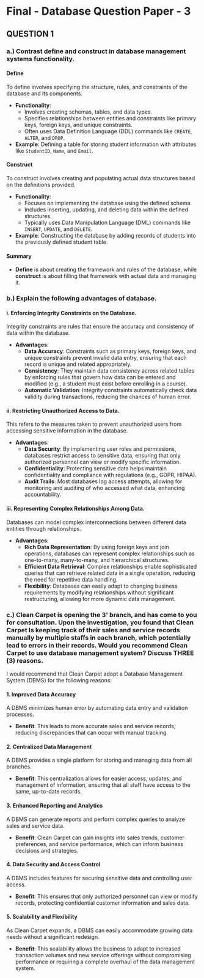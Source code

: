 # Final - Database Question Paper - 3

## QUESTION 1&#x20;

### a.) Contrast define and construct in database management systems functionality.

#### Define

To define involves specifying the structure, rules, and constraints of the database and its components.

* **Functionality**:
  * Involves creating schemas, tables, and data types.
  * Specifies relationships between entities and constraints like primary keys, foreign keys, and unique constraints.
  * Often uses Data Definition Language (DDL) commands like `CREATE`, `ALTER`, and `DROP`.
* **Example**: Defining a table for storing student information with attributes like `StudentID`, `Name`, and `Email`.

#### Construct

To construct involves creating and populating actual data structures based on the definitions provided.

* **Functionality**:
  * Focuses on implementing the database using the defined schema.
  * Includes inserting, updating, and deleting data within the defined structures.
  * Typically uses Data Manipulation Language (DML) commands like `INSERT`, `UPDATE`, and `DELETE`.
* **Example**: Constructing the database by adding records of students into the previously defined student table.

#### Summary

* **Define** is about creating the framework and rules of the database, while **construct** is about filling that framework with actual data and managing it.

### b.) Explain the following advantages of database.

#### i. Enforcing Integrity Constraints on the Database.

Integrity constraints are rules that ensure the accuracy and consistency of data within the database.

* **Advantages**:
  * **Data Accuracy**: Constraints such as primary keys, foreign keys, and unique constraints prevent invalid data entry, ensuring that each record is unique and related appropriately.
  * **Consistency**: They maintain data consistency across related tables by enforcing rules that govern how data can be entered and modified (e.g., a student must exist before enrolling in a course).
  * **Automatic Validation**: Integrity constraints automatically check data validity during transactions, reducing the chances of human error.

#### ii. Restricting Unauthorized Access to Data.

This refers to the measures taken to prevent unauthorized users from accessing sensitive information in the database.

* **Advantages**:
  * **Data Security**: By implementing user roles and permissions, databases restrict access to sensitive data, ensuring that only authorized personnel can view or modify specific information.
  * **Confidentiality**: Protecting sensitive data helps maintain confidentiality and compliance with regulations (e.g., GDPR, HIPAA).
  * **Audit Trails**: Most databases log access attempts, allowing for monitoring and auditing of who accessed what data, enhancing accountability.

#### iii. Representing Complex Relationships Among Data.

Databases can model complex interconnections between different data entities through relationships.

* **Advantages**:
  * **Rich Data Representation**: By using foreign keys and join operations, databases can represent complex relationships such as one-to-many, many-to-many, and hierarchical structures.
  * **Efficient Data Retrieval**: Complex relationships enable sophisticated queries that can retrieve related data in a single operation, reducing the need for repetitive data handling.
  * **Flexibility**: Databases can easily adapt to changing business requirements by modifying relationships without significant restructuring, allowing for more dynamic data management.

### c.) Clean Carpet is opening the 3' branch, and has come to you for consultation. Upon the investigation, you found that Clean Carpet Is keeping track of their sales and service records manually by multiple staffs in each branch, which potentially lead to errors in their records. Would you recommend Clean Carpet to use database management system? Discuss THREE (3) reasons.

I would recommend that Clean Carpet adopt a Database Management System (DBMS) for the following reasons:

#### **1. Improved Data Accuracy**

A DBMS minimizes human error by automating data entry and validation processes.

* **Benefit**: This leads to more accurate sales and service records, reducing discrepancies that can occur with manual tracking.

#### **2. Centralized Data Management**

A DBMS provides a single platform for storing and managing data from all branches.

* **Benefit**: This centralization allows for easier access, updates, and management of information, ensuring that all staff have access to the same, up-to-date records.

#### **3. Enhanced Reporting and Analytics**

A DBMS can generate reports and perform complex queries to analyze sales and service data.

* **Benefit**: Clean Carpet can gain insights into sales trends, customer preferences, and service performance, which can inform business decisions and strategies.

#### **4. Data Security and Access Control**

A DBMS includes features for securing sensitive data and controlling user access.

* **Benefit**: This ensures that only authorized personnel can view or modify records, protecting confidential customer information and sales data.

#### **5. Scalability and Flexibility**

As Clean Carpet expands, a DBMS can easily accommodate growing data needs without a significant redesign.

* **Benefit**: This scalability allows the business to adapt to increased transaction volumes and new service offerings without compromising performance or requiring a complete overhaul of the data management system.
